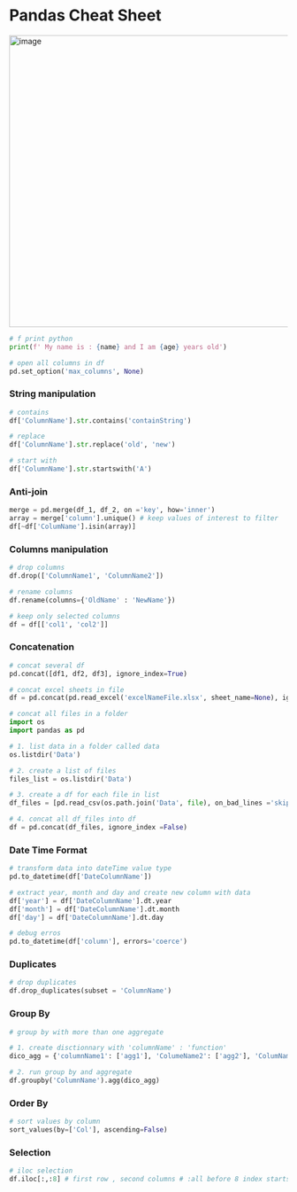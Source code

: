 
# Pandas Cheat Sheet
<img width="527" alt="image" src="https://github.com/user-attachments/assets/a6f18a27-6575-462c-b9c1-6eaf0b495565">


``` python
# f print python
print(f' My name is : {name} and I am {age} years old')
```

``` python
# open all columns in df
pd.set_option('max_columns', None)
```

### String manipulation 
``` python
# contains 
df['ColumnName'].str.contains('containString')

# replace
df['ColumnName'].str.replace('old', 'new')

# start with
df['ColumnName'].str.startswith('A')
```

### Anti-join
``` python
merge = pd.merge(df_1, df_2, on ='key', how='inner')
array = merge['column'].unique() # keep values of interest to filter
df[~df['ColumName'].isin(array)]
```

### Columns manipulation
``` python
# drop columns
df.drop(['ColumnName1', 'ColumnName2'])

# rename columns
df.rename(columns={'OldName' : 'NewName'})

# keep only selected columns
df = df[['col1', 'col2']]
```

### Concatenation
``` python
# concat several df 
pd.concat([df1, df2, df3], ignore_index=True)

# concat excel sheets in file
df = pd.concat(pd.read_excel('excelNameFile.xlsx', sheet_name=None), ignore_index=True)

# concat all files in a folder
import os
import pandas as pd

# 1. list data in a folder called data
os.listdir('Data') 

# 2. create a list of files
files_list = os.listdir('Data')

# 3. create a df for each file in list 
df_files = [pd.read_csv(os.path.join('Data', file), on_bad_lines ='skip', skiprows = 3, sep = '\t', parse_dates=False) for file in files_list]

# 4. concat all df_files into df
df = pd.concat(df_files, ignore_index =False)
```

### Date Time Format
``` python
# transform data into dateTime value type
pd.to_datetime(df['DateColumnName'])

# extract year, month and day and create new column with data
df['year'] = df['DateColumnName'].dt.year
df['month'] = df['DateColumnName'].dt.month
df['day'] = df['DateColumnName'].dt.day

# debug erros
pd.to_datetime(df['column'], errors='coerce')
```

### Duplicates
``` python
# drop duplicates
df.drop_duplicates(subset = 'ColumnName')
```

### Group By
``` python
# group by with more than one aggregate

# 1. create disctionnary with 'columnName' : 'function'
dico_agg = {'columnName1': ['agg1'], 'ColumeName2': ['agg2'], 'ColumName3' : ['agg3']}

# 2. run group by and aggregate
df.groupby('ColumnName').agg(dico_agg)
```

### Order By
``` python
# sort values by column
sort_values(by=['Col'], ascending=False)
```

### Selection
``` python
# iloc selection
df.iloc[:,:8] # first row , second columns # :all before 8 index starts at 0
```

